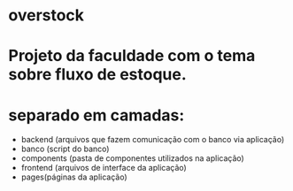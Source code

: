 # overstock

# Projeto da faculdade com o tema sobre fluxo de estoque.

# separado em camadas:
 - backend (arquivos que fazem comunicação com o banco via aplicação)
 - banco (script do banco)
 - components (pasta de componentes utilizados na aplicação)
 - frontend (arquivos de interface da aplicação) 
 - pages(páginas da aplicação)

